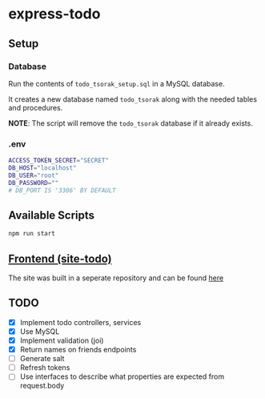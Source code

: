 # express-todo

## Setup

### Database

Run the contents of `todo_tsorak_setup.sql` in a MySQL database.

It creates a new database named `todo_tsorak` along with the needed tables and procedures.

**NOTE**: The script will remove the `todo_tsorak` database if it already exists.

### .env

```sh
ACCESS_TOKEN_SECRET="SECRET"
DB_HOST="localhost"
DB_USER="root"
DB_PASSWORD=""
# DB_PORT IS '3306' BY DEFAULT
```

## Available Scripts

```sh
npm run start
```

## [Frontend (site-todo)](https://github.com/tsorak/site-todo)

The site was built in a seperate repository and can be found [here](https://github.com/tsorak/site-todo)

## TODO

- [x] Implement todo controllers, services
- [x] Use MySQL
- [x] Implement validation (joi)
- [x] Return names on friends endpoints
- [ ] Generate salt
- [ ] Refresh tokens
- [ ] Use interfaces to describe what properties are expected from request.body
